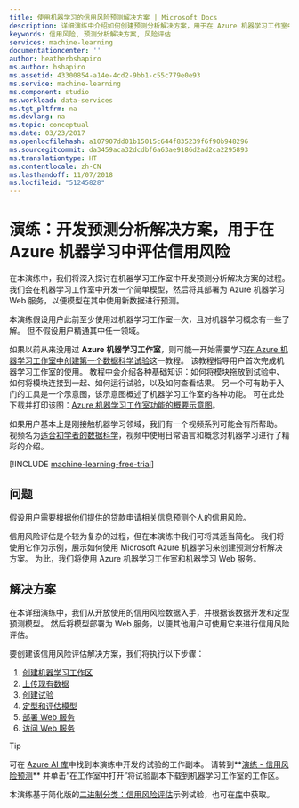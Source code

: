 ```yaml
---
title: 使用机器学习的信用风险预测解决方案 | Microsoft Docs
description: 详细演练中介绍如何创建预测分析解决方案，用于在 Azure 机器学习工作室中进行信用风险评估。
keywords: 信用风险, 预测分析解决方案, 风险评估
services: machine-learning
documentationcenter: ''
author: heatherbshapiro
ms.author: hshapiro
ms.assetid: 43300854-a14e-4cd2-9bb1-c55c779e0e93
ms.service: machine-learning
ms.component: studio
ms.workload: data-services
ms.tgt_pltfrm: na
ms.devlang: na
ms.topic: conceptual
ms.date: 03/23/2017
ms.openlocfilehash: a107907dd01b15015c644f835239f6f90b948296
ms.sourcegitcommit: da3459aca32dcdbf6a63ae9186d2ad2ca2295893
ms.translationtype: HT
ms.contentlocale: zh-CN
ms.lasthandoff: 11/07/2018
ms.locfileid: "51245828"
---
```

# <a name="walkthrough-develop-a-predictive-analytics-solution-for-credit-risk-assessment-in-azure-machine-learning"></a>演练：开发预测分析解决方案，用于在 Azure 机器学习中评估信用风险

在本演练中，我们将深入探讨在机器学习工作室中开发预测分析解决方案的过程。 我们会在机器学习工作室中开发一个简单模型，然后将其部署为 Azure 机器学习 Web 服务，以便模型在其中使用新数据进行预测。 

本演练假设用户此前至少使用过机器学习工作室一次，且对机器学习概念有一些了解。 但不假设用户精通其中任一领域。

如果以前从来没用过 **Azure 机器学习工作室**，则可能一开始需要学习[在 Azure 机器学习工作室中创建第一个数据科学试验](create-experiment.md)这一教程。 该教程指导用户首次完成机器学习工作室的使用。 教程中会介绍各种基础知识：如何将模块拖放到试验中、如何将模块连接到一起、如何运行试验，以及如何查看结果。 另一个可有助于入门的工具是一个示意图，该示意图概述了机器学习工作室的各种功能。 可在此处下载并打印该图：[Azure 机器学习工作室功能的概要示意图](studio-overview-diagram.md)。
 
如果用户基本上是刚接触机器学习领域，我们有一个视频系列可能会有所帮助。 视频名为[适合初学者的数据科学](data-science-for-beginners-the-5-questions-data-science-answers.md)，视频中使用日常语言和概念对机器学习进行了精彩的介绍。


[!INCLUDE [machine-learning-free-trial](../../../includes/machine-learning-free-trial.md)]
 

## <a name="the-problem"></a>问题

假设用户需要根据他们提供的贷款申请相关信息预测个人的信用风险。  

信用风险评估是个较为复杂的过程，但在本演练中我们可将其适当简化。 我们将使用它作为示例，展示如何使用 Microsoft Azure 机器学习来创建预测分析解决方案。 为此，我们将使用 Azure 机器学习工作室和机器学习 Web 服务。  

## <a name="the-solution"></a>解决方案

在本详细演练中，我们从开放使用的信用风险数据入手，并根据该数据开发和定型预测模型。 然后将模型部署为 Web 服务，以便其他用户可使用它来进行信用风险评估。

要创建该信用风险评估解决方案，我们将执行以下步骤：  

1. [创建机器学习工作区](walkthrough-1-create-ml-workspace.md)
2. [上传现有数据](walkthrough-2-upload-data.md)
3. [创建试验](walkthrough-3-create-new-experiment.md)
4. [定型和评估模型](walkthrough-4-train-and-evaluate-models.md)
5. [部署 Web 服务](walkthrough-5-publish-web-service.md)
6. [访问 Web 服务](walkthrough-6-access-web-service.md)

> [!TIP] 
> 可在 [Azure AI 库](https://gallery.cortanaintelligence.com)中找到本演练中开发的试验的工作副本。 请转到**[演练 - 信用风险预测](https://gallery.cortanaintelligence.com/Experiment/Walkthrough-Credit-risk-prediction-1)** 并单击“在工作室中打开”将试验副本下载到机器学习工作室的工作区。
> 
> 本演练基于简化版的[二进制分类：信用风险评估](https://go.microsoft.com/fwlink/?LinkID=525270)示例试验，也可在[库](http://gallery.cortanaintelligence.com/)中获取。

